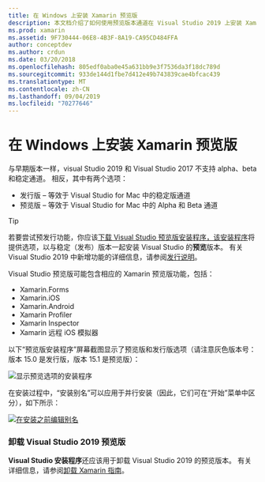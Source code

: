 ```yaml
---
title: 在 Windows 上安装 Xamarin 预览版
description: 本文档介绍了如何使用预览版本通道在 Visual Studio 2019 上安装 Xamarin 预览版。
ms.prod: xamarin
ms.assetid: 9F730444-06E8-4B3F-8A19-CA95CD484FFA
author: conceptdev
ms.author: crdun
ms.date: 03/20/2018
ms.openlocfilehash: 805edf0aba0e45a631bb9e3f7536da3f18dc789d
ms.sourcegitcommit: 933de144d1fbe7d412e49b743839cae4bfcac439
ms.translationtype: MT
ms.contentlocale: zh-CN
ms.lasthandoff: 09/04/2019
ms.locfileid: "70277646"
---
```

# <a name="installing-xamarin-preview-on-windows"></a>在 Windows 上安装 Xamarin 预览版

与早期版本一样，visual Studio 2019 和 Visual Studio 2017 不支持 alpha、beta 和稳定通道。 相反，其中有两个选项：

- 发行版 – 等效于 Visual Studio for Mac 中的稳定版通道
- 预览版 – 等效于 Visual Studio for Mac 中的 Alpha 和 Beta 通道

> [!TIP]
> 若要尝试预发行功能，你应该[下载 Visual Studio 预览版安装程序，该安装程序](https://visualstudio.microsoft.com/vs/preview/)将提供选项，以与稳定（发布）版本一起安装 Visual Studio 的**预览**版本。 有关 Visual Studio 2019 中新增功能的详细信息，请参阅[发行说明](https://docs.microsoft.com/visualstudio/releases/2019/release-notes)。

Visual Studio 预览版可能包含相应的 Xamarin 预览版功能，包括：

- Xamarin.Forms
- Xamarin.iOS
- Xamarin.Android
- Xamarin Profiler
- Xamarin Inspector
- Xamarin 远程 iOS 模拟器

以下“预览版安装程序”屏幕截图显示了预览版和发行版选项（请注意灰色版本号：版本 15.0 是发行版，版本 15.1 是预览版）：

![显示预览选项的安装程序](windows-images/vs2017-installer.jpg)

在安装过程中，“安装别名”可以应用于并行安装（因此，它们可在“开始”菜单中区分），如下所示：

[![在安装之前编辑别名](windows-images/vs2017-nickname-sml.png "在安装之前编辑别名")](windows-images/vs2017-nickname.png#lightbox)

### <a name="uninstalling-visual-studio-2019-preview"></a>卸载 Visual Studio 2019 预览版

**Visual Studio 安装程序**还应该用于卸载 Visual Studio 2019 的预览版本。 有关详细信息，请参阅[卸载 Xamarin 指南](uninstalling-xamarin.md#uninstallvs2017)。
